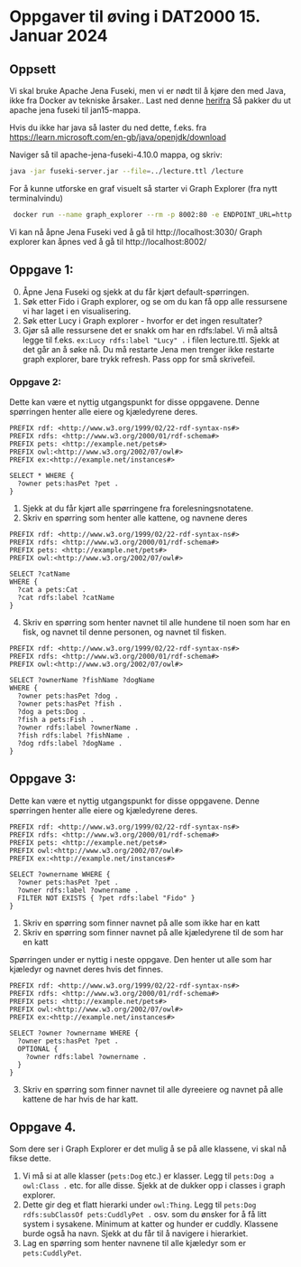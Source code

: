 # Oppgaver til øving i DAT2000 15. Januar 2024
## Oppsett
Vi skal bruke Apache Jena Fuseki, men vi er nødt til å kjøre den med Java, ikke fra Docker av tekniske årsaker..
Last ned denne [herifra](https://dlcdn.apache.org/jena/binaries/apache-jena-fuseki-4.10.0.zip)
Så pakker du ut apache jena fuseki til jan15-mappa.

Hvis du ikke har java så laster du ned dette, f.eks. fra https://learn.microsoft.com/en-gb/java/openjdk/download 

Naviger så til apache-jena-fuseki-4.10.0 mappa, og skriv:
```bash
java -jar fuseki-server.jar --file=../lecture.ttl /lecture
```

For å kunne utforske en graf visuelt så starter vi Graph Explorer (fra nytt terminalvindu)
```bash
 docker run --name graph_explorer --rm -p 8002:80 -e ENDPOINT_URL=http://localhost:3030/lecture/query -e LUCENE_SEARCH=no aksw/ontodia
 ```

Vi kan nå åpne Jena Fuseki ved å gå til http://localhost:3030/
Graph explorer kan åpnes ved å gå til  http://localhost:8002/


## Oppgave 1:
0. Åpne Jena Fuseki og sjekk at du får kjørt default-spørringen. 
1. Søk etter Fido i Graph explorer, og se om du kan få opp alle ressursene vi har laget i en visualisering.
2. Søk etter Lucy i Graph explorer - hvorfor er det ingen resultater?
3. Gjør så alle ressursene det er snakk om har en rdfs:label. Vi må altså legge til f.eks. `ex:Lucy rdfs:label "Lucy" .` i filen lecture.ttl. Sjekk at det går an å søke nå. Du må restarte Jena men trenger ikke restarte graph explorer, bare trykk refresh. Pass opp for små skrivefeil.

### Oppgave 2:
Dette kan være et nyttig utgangspunkt for disse oppgavene.
Denne spørringen henter alle eiere og kjæledyrene deres.
```
PREFIX rdf: <http://www.w3.org/1999/02/22-rdf-syntax-ns#>
PREFIX rdfs: <http://www.w3.org/2000/01/rdf-schema#>
PREFIX pets: <http://example.net/pets#>
PREFIX owl:<http://www.w3.org/2002/07/owl#> 
PREFIX ex:<http://example.net/instances#>

SELECT * WHERE {
  ?owner pets:hasPet ?pet .
} 
```
1. Sjekk at du får kjørt alle spørringene fra forelesningsnotatene. 
2. Skriv en spørring som henter alle kattene, og navnene deres

```
PREFIX rdf: <http://www.w3.org/1999/02/22-rdf-syntax-ns#>
PREFIX rdfs: <http://www.w3.org/2000/01/rdf-schema#>
PREFIX pets: <http://example.net/pets#>
PREFIX owl:<http://www.w3.org/2002/07/owl#> 

SELECT ?catName
WHERE {
  ?cat a pets:Cat .
  ?cat rdfs:label ?catName
}
```
   
4. Skriv en spørring som henter navnet til alle hundene til noen som har en fisk, og navnet til denne personen, og navnet til fisken.

```
PREFIX rdf: <http://www.w3.org/1999/02/22-rdf-syntax-ns#>
PREFIX rdfs: <http://www.w3.org/2000/01/rdf-schema#>
PREFIX owl:<http://www.w3.org/2002/07/owl#> 

SELECT ?ownerName ?fishName ?dogName
WHERE {
  ?owner pets:hasPet ?dog .
  ?owner pets:hasPet ?fish .
  ?dog a pets:Dog .
  ?fish a pets:Fish .
  ?owner rdfs:label ?ownerName .
  ?fish rdfs:label ?fishName .
  ?dog rdfs:label ?dogName .
}

```

## Oppgave 3:
Dette kan være et nyttig utgangspunkt for disse oppgavene.
Denne spørringen henter alle eiere og kjæledyrene deres.
```
PREFIX rdf: <http://www.w3.org/1999/02/22-rdf-syntax-ns#>
PREFIX rdfs: <http://www.w3.org/2000/01/rdf-schema#>
PREFIX pets: <http://example.net/pets#>
PREFIX owl:<http://www.w3.org/2002/07/owl#> 
PREFIX ex:<http://example.net/instances#>

SELECT ?ownername WHERE {
  ?owner pets:hasPet ?pet .
  ?owner rdfs:label ?ownername .
  FILTER NOT EXISTS { ?pet rdfs:label "Fido" }
} 
```
1. Skriv en spørring som finner navnet på alle som ikke har en katt
2. Skriv en spørring som finner navnet på alle kjæledyrene til de som har en katt

Spørringen under er nyttig i neste oppgave.
Den henter ut alle som har kjæledyr og navnet deres hvis det finnes. 
```
PREFIX rdf: <http://www.w3.org/1999/02/22-rdf-syntax-ns#>
PREFIX rdfs: <http://www.w3.org/2000/01/rdf-schema#>
PREFIX pets: <http://example.net/pets#>
PREFIX owl:<http://www.w3.org/2002/07/owl#> 
PREFIX ex:<http://example.net/instances#>

SELECT ?owner ?ownername WHERE {
  ?owner pets:hasPet ?pet .
  OPTIONAL {
    ?owner rdfs:label ?ownername .
  }
} 
```
3. Skriv en spørring som finner navnet til alle dyreeiere og navnet på alle kattene de har hvis de har katt.

## Oppgave 4. 
Som dere ser i Graph Explorer er det mulig å se på alle klassene, vi skal nå fikse dette.
1. Vi må si at alle klasser (`pets:Dog` etc.) er klasser. Legg til `pets:Dog a owl:Class .` etc. for alle disse. Sjekk at de dukker opp i classes i graph explorer.
2. Dette gir deg et flatt hierarki under `owl:Thing`. Legg til `pets:Dog rdfs:subClassOf pets:CuddlyPet .` osv. som du ønsker for å få litt system i sysakene. Minimum at katter og hunder er cuddly. Klassene burde også ha navn. Sjekk at du får til å navigere i hierarkiet. 
3. Lag en spørring som henter navnene til alle kjæledyr som er `pets:CuddlyPet`.


